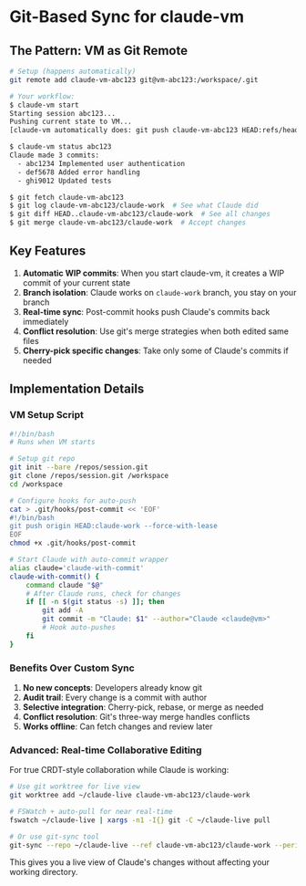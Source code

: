 # Git-Based Sync for claude-vm

## The Pattern: VM as Git Remote

```bash
# Setup (happens automatically)
git remote add claude-vm-abc123 git@vm-abc123:/workspace/.git

# Your workflow:
$ claude-vm start
Starting session abc123...
Pushing current state to VM...
[claude-vm automatically does: git push claude-vm-abc123 HEAD:refs/heads/claude-work]

$ claude-vm status abc123
Claude made 3 commits:
  - abc1234 Implemented user authentication
  - def5678 Added error handling
  - ghi9012 Updated tests

$ git fetch claude-vm-abc123
$ git log claude-vm-abc123/claude-work  # See what Claude did
$ git diff HEAD..claude-vm-abc123/claude-work  # See all changes
$ git merge claude-vm-abc123/claude-work  # Accept changes
```

## Key Features

1. **Automatic WIP commits**: When you start claude-vm, it creates a WIP commit of your current state
2. **Branch isolation**: Claude works on `claude-work` branch, you stay on your branch
3. **Real-time sync**: Post-commit hooks push Claude's commits back immediately
4. **Conflict resolution**: Use git's merge strategies when both edited same files
5. **Cherry-pick specific changes**: Take only some of Claude's commits if needed

## Implementation Details

### VM Setup Script
```bash
#!/bin/bash
# Runs when VM starts

# Setup git repo
git init --bare /repos/session.git
git clone /repos/session.git /workspace
cd /workspace

# Configure hooks for auto-push
cat > .git/hooks/post-commit << 'EOF'
#!/bin/bash
git push origin HEAD:claude-work --force-with-lease
EOF
chmod +x .git/hooks/post-commit

# Start Claude with auto-commit wrapper
alias claude='claude-with-commit'
claude-with-commit() {
    command claude "$@"
    # After Claude runs, check for changes
    if [[ -n $(git status -s) ]]; then
        git add -A
        git commit -m "Claude: $1" --author="Claude <claude@vm>"
        # Hook auto-pushes
    fi
}
```

### Benefits Over Custom Sync

1. **No new concepts**: Developers already know git
2. **Audit trail**: Every change is a commit with author
3. **Selective integration**: Cherry-pick, rebase, or merge as needed
4. **Conflict resolution**: Git's three-way merge handles conflicts
5. **Works offline**: Can fetch changes and review later

### Advanced: Real-time Collaborative Editing

For true CRDT-style collaboration while Claude is working:

```bash
# Use git worktree for live view
git worktree add ~/claude-live claude-vm-abc123/claude-work

# FSWatch + auto-pull for near real-time
fswatch ~/claude-live | xargs -n1 -I{} git -C ~/claude-live pull

# Or use git-sync tool
git-sync --repo ~/claude-live --ref claude-vm-abc123/claude-work --period 1s
```

This gives you a live view of Claude's changes without affecting your working directory.